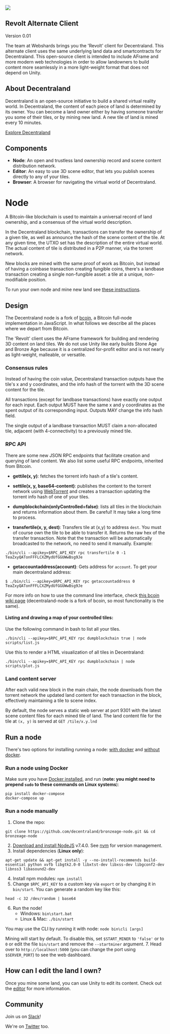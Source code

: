 ![](https://decentraland.org/favicon.ico)

## Revolt Alternate Client 

Version 0.01

The team at Webshards brings you the 'Revolt' client for Decentraland.  This alternate client uses the same underlying land data and smartcontracts for Decentraland.  This open-source client is intended to include AFrame and more modern web technologies in order to allow landowners to build content more seamlessly in a more light-weight format that does not depend on Unity.  


## About Decentraland

Decentraland is an open-source initiative to build a shared virtual reality
world. In Decentraland, the content of each piece of land is determined by its
owner. You can become a land owner either by having someone transfer you some
of their tiles, or by mining new land. A new tile of land is mined every 10
minutes.

[Explore Decentraland](https://decentraland.org/app/)


## Components

* **Node**: An open and trustless land ownership record and scene content distribution network.
* **Editor**: An easy to use 3D scene editor, that lets you publish scenes directly to any of your tiles.
* **Browser**: A browser for navigating the virtual world of Decentraland.

# Node

A Bitcoin-like blockchain is used to maintain a universal record of land
ownership, and a consensus of the virtual world description.

In the Decentraland blockchain, transactions can transfer the ownership of a
given tile, as well as announce the hash of the scene content of the
tile. At any given time, the UTXO set has the description of the entire
virtual world. The actual content of tile is distributed in a P2P
manner, via the torrent network.

New blocks are mined with the same proof of work as Bitcoin, but instead of
having a coinbase transaction creating fungible coins, there's a landbase
transaction creating a single non-fungible asset: a tile at a unique,
non-modifiable position.

To run your own node and mine new land see [these instructions](#run-a-node).

## Design

The Decentraland node is a fork of [bcoin](https://github.com/bcoin-org/bcoin),
a Bitcoin full-node implementation in JavaScript. In what follows we describe
all the places where we depart from Bitcoin.

The 'Revolt' client uses the AFrame framework for building and rendering 3D content on land tiles.  We do not use Unity like early builds Stone Age and Bronze Age because it is a centralized for-profit editor and is not nearly as light-weight, malleable, or versatile.  

### Consensus rules

Instead of having the coin value, Decentraland transaction outputs have the
tile's x and y coordinates, and the info hash of the torrent with the 3D
scene content for the tile.

All transactions (except for landbase transactions) have exactly one output for
each input. Each output MUST have the same x and y coordinates as the spent
output of its corresponding input. Outputs MAY change the info hash field.

The single output of a landbase transaction MUST claim a non-allocated tile,
adjacent (with 4-connectivity) to a previously mined tile.

### RPC API

There are some new JSON RPC endpoints that facilitate creation and querying of land
content. We also list some useful RPC endpoints, inherited from Bitcoin.

* **gettile(x, y)**: fetches the torrent info hash of a tile's content.

* **settile(x, y, base64-content)**: publishes the content to the torrent
network using [WebTorrent](https://github.com/feross/webtorrent) and creates a
transaction updating the torrent info hash of one of your tiles.

* **dumpblockchain(onlyControlled=false)**: lists all tiles in the blockchain and
returns information about them. Be careful! It may take a long time to process.

* **transfertile(x, y, dest)**: Transfers tile at (x,y) to address `dest`. You must of
course own the tile to be able to transfer it. Returns the raw hex of the transfer transaction.
Note that the transaction will be automatically broadcasted to the network, no need to send it
manually.
Example:
```
./bin/cli --apikey=$RPC_API_KEY rpc transfertile 0 -1 TeaZxyQATonFFFLCXZMydUfGGUWwBsg9Je
```

* **getaccountaddress(account)**: Gets address for `account`.
To get your main decentraland address:
```
$ ./bin/cli --apikey=$RPC_API_KEY rpc getaccountaddress 0
TeaZxyQATonFFFLCXZMydUfGGUWwBsg9Je
```

For more info on how to use the command line interface, check [this bcoin wiki page](https://github.com/bcoin-org/bcoin/wiki/CLI) (decentraland-node is a fork of bcoin, so most functionality is the same).

#### Listing and drawing a map of your controlled tiles:

Use the following command in bash to list all your tiles.

    ./bin/cli --apikey=$RPC_API_KEY rpc dumpblockchain true | node scripts/list.js

Use this to render a HTML visualization of all tiles in Decentraland:

    ./bin/cli --apikey=$RPC_API_KEY rpc dumpblockchain | node scripts/plot.js

### Land content server

After each valid new block in the main chain, the node downloads from the
torrent network the updated land content for each transaction in the block,
effectively maintaining a tile to scene index.

By default, the node serves a static web server at port 9301 with the latest
scene content files for each mined tile of land. The land content file for
the tile at `(x, y)` is served at `GET /tile/x.y.lnd`

## Run a node
There's two options for installing running a node: [with docker](#run-a-node-using-docker) and [without docker](#run-a-node-manually).

### Run a node using Docker
Make sure you have [Docker
installed](https://docs.docker.com/engine/installation/), and run (**note:
you might need to prepend `sudo` to these commands on Linux systems**):

```
pip install docker-compose
docker-compose up
```

### Run a node manually
1. Clone the repo:
```
git clone https://github.com/decentraland/bronzeage-node.git && cd bronzeage-node
```
2. [Download and install NodeJS](https://nodejs.org/en/) v7.4.0. See [nvm](http://nvm.sh) for version management.
3. Install dependencies (__Linux only__):
```
apt-get update && apt-get install -y --no-install-recommends build-essential python xvfb libgtk2.0-0 libxtst-dev libxss-dev libgconf2-dev libnss3 libasound2-dev
```
4. Install npm modules: `npm install`
5. Change `$RPC_API_KEY` to a custom key via `export` or by changing it in `bin/start`. You can generate a random key like this:
```
head -c 32 /dev/random | base64
```
6. Run the node!
	* Windows: `bin\start.bat`
	* Linux & Mac: `./bin/start`

You may use the CLI by running it with node:
`node bin\cli [args]`

Mining will start by default. To disable this, set `$START_MINER` to `'false'` or to `0` or edit the file `bin/start` and remove the `--startminer` argument.
7. Head over to `http://localhost:5000` (you can change the port using `$SERVER_PORT`) to see the web dashboard.

## How can I edit the land I own?

Once you mine some land, you can use Unity to edit its content. Check out the
[editor](https://github.com/decentraland/bronzeage-editor) for more
information.

## Community

Join us on [Slack](https://slack.decentraland.org/)!

We're on [Twitter](https://twitter.com/decentraland) too.

[logo]: https://raw.githubusercontent.com/decentraland/web/gh-pages/img/banner.png
